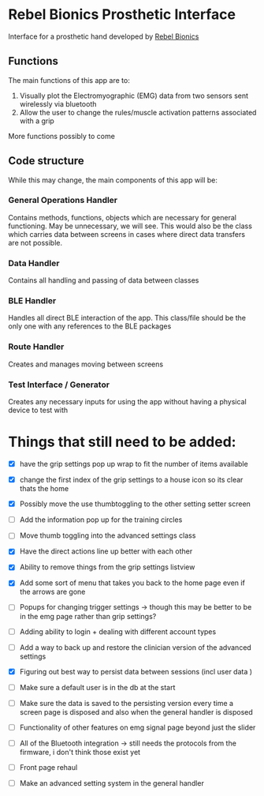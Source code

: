 # Rebel Bionics Prosthetic Interface

Interface for a prosthetic hand developed by [Rebel Bionics](https://rebelbionics.com/)

## Functions 

The main functions of this app are to:
1. Visually plot the Electromyographic (EMG) data from two sensors sent wirelessly via bluetooth
2. Allow the user to change the rules/muscle activation patterns associated with a grip

More functions possibly to come

## Code structure

While this may change, the main components of this app will be:

### General Operations Handler

Contains methods, functions, objects which are necessary for general functioning. May be unnecessary, we will see.
This would also be the class which carries data between screens in cases where direct data transfers are not possible.

### Data Handler
Contains all handling and passing of data between classes

### BLE Handler
Handles all direct BLE interaction of the app. This class/file should be the only one with any references to the BLE packages

### Route Handler 
Creates and manages moving between screens

### Test Interface / Generator
Creates any necessary inputs for using the app without having a physical device to test with

# Things that still need to be added:
- [X] have the grip settings pop up wrap to fit the number of items available
- [X] change the first index of the grip settings to a house icon so its clear thats the home 
- [X] Possibly move the use thumbtoggling to the other setting setter screen
- [ ] Add the information pop up for the training circles
- [ ] Move thumb toggling into the advanced settings class 
- [X] Have the direct actions line up better with each other
- [X] Ability to remove things from the grip settings listview
- [X] Add some sort of menu that takes you back to the home page even if the arrows are gone
- [ ] Popups for changing trigger settings ->  though this may be better to be in the emg page rather than grip settings?
- [ ] Adding ability to login + dealing with different account types 
- [ ] Add a way to back up and restore the clinician version of the advanced settings 
- [X] Figuring out best way to persist data between sessions (incl user data )
- [ ] Make sure a default user is in the db at the start 
- [ ] Make sure the data is saved to the persisting version every time a screen page is disposed and also when the general handler is disposed
- [ ] Functionality of other features on emg signal page beyond just the slider 
- [ ] All of the Bluetooth integration -> still needs the protocols from the firmware, i don't think those exist yet
- [ ] Front page rehaul
- [ ] Make an advanced setting system in the general handler


